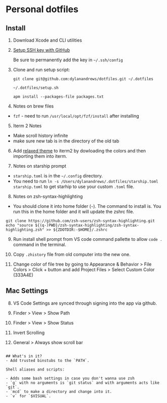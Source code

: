# Personal dotfiles

## Install

1. Download Xcode and CLI utilities

2. [Setup SSH key with GitHub](https://help.github.com/articles/generating-a-new-ssh-key-and-adding-it-to-the-ssh-agent/)

   Be sure to permanently add the key in `~/.ssh/config`

3. Clone and run setup script:

   ```
   git clone git@github.com:dylanandrews/dotfiles.git ~/.dotfiles

   ~/.dotfiles/setup.sh

   apm install --packages-file packages.txt
   ```

4. Notes on brew files
  * `fzf` - need to run `/usr/local/opt/fzf/install` after installing

5. Iterm 2 Notes
  * Make scroll history infinite
  * make sure new tab is in the directory of the old tab


6. Add [relaxed theme](https://github.com/Relaxed-Theme/relaxed-terminal-themes#installation-1) to iterm2 by dowloading the colors and then importing them into iterm.

7. Notes on starship prompt
  * `starship.toml` is in the `~/.config` directory.
  * You need to run `ln -s /Users/dylanandrews/.dotfiles/starship.toml starship.toml` to get starhip to use your custom `.toml` file.

8. Notes on zsh-syntax-highlighting
  * You should clone it into home folder (`~`). The command to install is. You run this in the home folder and it will update the zshrc file.
  ```
  git clone https://github.com/zsh-users/zsh-syntax-highlighting.git
  echo "source ${(q-)PWD}/zsh-syntax-highlighting/zsh-syntax-highlighting.zsh" >> ${ZDOTDIR:-$HOME}/.zshrc
  ```

9. Run install shell prompt from VS code command pallette to allow `code .` command in the terminal.

10. Copy `.zhistory` file from old computer into the new one.

11. Change color of file tree by going to Appearance & Behavior > File Colors > Click + button and add Project Files > Select Custom Color (333A4E)
## Mac Settings

8. VS Code Settings are synced through signing into the app via github.

1. Finder > View > Show Path

2. Finder > View > Show Status

3. Invert Scrolling

4. General > Always show scroll bar

```

## What's in it?
- Add trusted binstubs to the `PATH`.

Shell aliases and scripts:

- Adds some bash settings in case you don't wanna use zsh
- `g` with no arguments is `git status` and with arguments acts like `git`.
- `mcd` to make a directory and change into it.
- `v` for `$VISUAL`.

```
